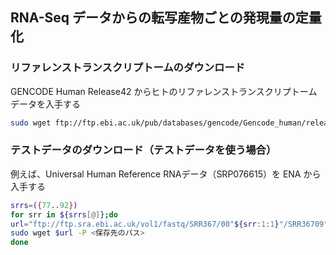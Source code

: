 ## RNA-Seq データからの転写産物ごとの発現量の定量化
### リファレンストランスクリプトームのダウンロード
  GENCODE Human Release42 からヒトのリファレンストランスクリプトームデータを入手する
  ```bash
  sudo wget ftp://ftp.ebi.ac.uk/pub/databases/gencode/Gencode_human/release_42/gencode.v42.transcripts.fa.gz -P <保存先のパス>
  ```

### テストデータのダウンロード（テストデータを使う場合）
  例えば、Universal Human Reference RNAデータ（SRP076615）を ENA から入手する
  ```bash
  srrs=({77..92})
  for srr in ${srrs[@]};do
  url="ftp://ftp.sra.ebi.ac.uk/vol1/fastq/SRR367/00"${srr:1:1}"/SRR36709"${srr}"/SRR36709"${srr}".fastq.gz"
  sudo wget $url -P <保存先のパス>
  done
  ```

